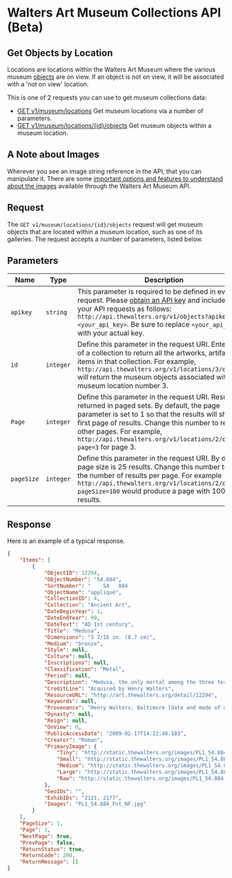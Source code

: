 Walters Art Museum Collections API (Beta)
================================================================================

## Get Objects by Location

Locations are locations within the Walters Art Museum where the various museum [objects](/objects/README.md) are on view. If an object is not on view, it will be associated with a 'not on view' location.

This is one of 2 requests you can use to get museum collections data:
- [GET v1/museum/locations](/locations-get.md) Get museum locations via a number of parameters.
- [GET v1/museum/locations/{id}/objects](/locations-objects.md) Get museum objects within a museum location.


## A Note about Images
Wherever you see an image string reference in the API, that you can manipulate it. There are some [important options and features to understand about the images](images.md) available through the Walters Art Museum API.


## Request
The `GET v1/museum/locations/{id}/objects` request will get museum objects that are located within a museum location, such as one of its galleries. The request accepts a number of parameters, listed below.


## Parameters
Name | Type | Description
-----|------|--------------
`apikey` | `string` | This parameter is required to be defined in every API request. Please [obtain an API key](http://api.thewalters.org/) and include it in your API requests as follows: `http://api.thewalters.org/v1/objects?apikey=<your_api_key>`. Be sure to replace `<your_api_key>` with your actual key. 
`id` | `integer` | Define this parameter in the request URI. Enter the ID of a collection to return all the artworks, artifacts or items in that collection. For example, `http://api.thewalters.org/v1/locations/3/objects` will return the museum objects associated with museum location number 3.
`Page` | `integer` | Define this parameter in the request URI. Results are returned in paged sets. By default, the page parameter is set to 1 so that the results will show the first page of results. Change this number to return other pages. For example, `http://api.thewalters.org/v1/locations/2/objects?page=3` for page 3. 
`pageSize` | `integer` | Define this parameter in the request URI. By default page size is 25 results. Change this number to alter the number of results per page. For example `http://api.thewalters.org/v1/locations/2/objects?pageSize=100` would produce a page with 100 results.


## Response
Here is an example of a typical response.

```json
{
    "Items": [
        {
            "ObjectID": 12294,
            "ObjectNumber": "54.884",
            "SortNumber": "    54   884                                            ",
            "ObjectName": "appliqué",
            "CollectionID": 4,
            "Collection": "Ancient Art",
            "DateBeginYear": 1,
            "DateEndYear": 99,
            "DateText": "AD 1st century",
            "Title": "Medusa",
            "Dimensions": "3 7/16 in. (8.7 cm)",
            "Medium": "bronze",
            "Style": null,
            "Culture": null,
            "Inscriptions": null,
            "Classification": "Metal",
            "Period": null,
            "Description": "Medusa, the only mortal among the three terrifying winged Gorgon sisters, could turn humans into stone. In early Greece, she was usually depicted with wings on her head, her face surrounded by snakes, with long fangs, and her tongue sticking out, all of which suggests her monstrous character. In later times, her features softened, and she was portrayed as a calm, beautiful woman. Medusa heads, intended to avert evil, were used as decorative elements on a large variety of items, such as vessels, statues, armor, and sarcophagi.",
            "CreditLine": "Acquired by Henry Walters",
            "ResourceURL": "http://art.thewalters.org/detail/12294",
            "Keywords": null,
            "Provenance": "Henry Walters, Baltimore [date and mode of acquisition unknown]; Walters Art Museum, 1931, by bequest.",
            "Dynasty": null,
            "Reign": null,
            "OnView": 0,
            "PublicAccessDate": "2009-02-17T14:22:48.183",
            "Creator": "Roman",
            "PrimaryImage": {
                "Tiny": "http://static.thewalters.org/images/PL1_54.884_Fnt_NF.jpg?width=50",
                "Small": "http://static.thewalters.org/images/PL1_54.884_Fnt_NF.jpg?width=100",
                "Medium": "http://static.thewalters.org/images/PL1_54.884_Fnt_NF.jpg?width=150",
                "Large": "http://static.thewalters.org/images/PL1_54.884_Fnt_NF.jpg?width=250",
                "Raw": "http://static.thewalters.org/images/PL1_54.884_Fnt_NF.jpg"
            },
            "GeoIDs": "",
            "ExhibIDs": "2121, 2177",
            "Images": "PL1_54.884_Fnt_NF.jpg"
        }
    ],
    "PageSize": 1,
    "Page": 1,
    "NextPage": true,
    "PrevPage": false,
    "ReturnStatus": true,
    "ReturnCode": 200,
    "ReturnMessage": []
}
```

